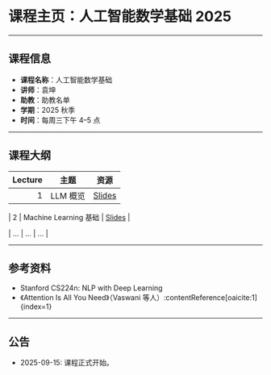 

# 课程主页：人工智能数学基础 2025
---

## 课程信息
- **课程名称**：人工智能数学基础
- **讲师**：袁坤
- **助教**：助教名单
- **学期**：2025 秋季
- **时间**：每周三下午 4–5 点
---
## 课程大纲
| Lecture | 主题 | 资源 |
|--------:|------|------|
| 1 | LLM 概览 | [Slides](lectures/lecture1.md) |

| 2 | Machine Learning 基础 | [Slides](lectures/lecture2.md) |

| ... | ... | ... |

---

## 参考资料
- Stanford CS224n: NLP with Deep Learning
- 《Attention Is All You Need》（Vaswani 等人）:contentReference[oaicite:1]{index=1}
---
## 公告
- 2025-09-15: 课程正式开始。
